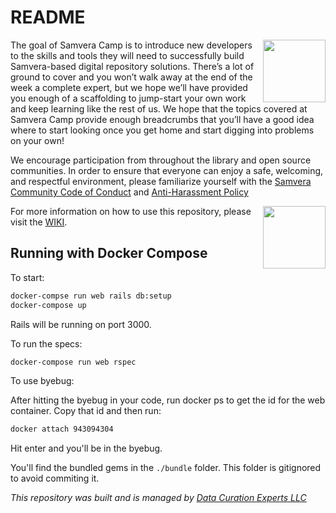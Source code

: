 # README

<img align='right' height='100px' src='http://camp.curationexperts.com/sample-assets/Samvera%20Camp.png' />

The goal of Samvera Camp is to introduce new developers to the skills and tools they will need to successfully build Samvera-based digital repository solutions.  There’s a lot of ground to cover and you won’t walk away at the end of the week a complete expert, but we hope we’ll have provided you enough of a scaffolding to jump-start your own work and keep learning like the rest of us.  We hope that the topics covered at Samvera Camp provide enough breadcrumbs that you’ll have a good idea where to start looking once you get home and start digging into problems on your own!

We encourage participation from throughout the library and open source communities. In order to ensure that everyone can enjoy a safe, welcoming, and respectful environment, please familiarize yourself with the [Samvera Community Code of Conduct](https://wiki.duraspace.org/display/samvera/Code+of+Conduct) and [Anti-Harassment Policy](https://wiki.duraspace.org/display/samvera/Anti-Harassment+Policy)

<img align='right' height='100px' src='http://camp.curationexperts.com/sample-assets/DCE-Sm-Square.png' />

For more information on how to use this repository, please visit the [WIKI](https://github.com/RepoCamp/berlin2018/wiki).


## Running with Docker Compose

To start:

```sh
docker-compse run web rails db:setup
docker-compose up
```
Rails will be running on port 3000.

To run the specs:
```sh
docker-compose run web rspec
```
To use byebug:

After hitting the byebug in your code, run docker ps to get the id
for the web container. Copy that id and then run:

```sh
docker attach 943094304
```
Hit enter and you'll be in the byebug.

You'll find the bundled gems in the `./bundle` folder. This
folder is gitignored to avoid commiting it.

<em>This repository was built and is managed by [Data Curation Experts LLC](https://curationexperts.com)</em>
